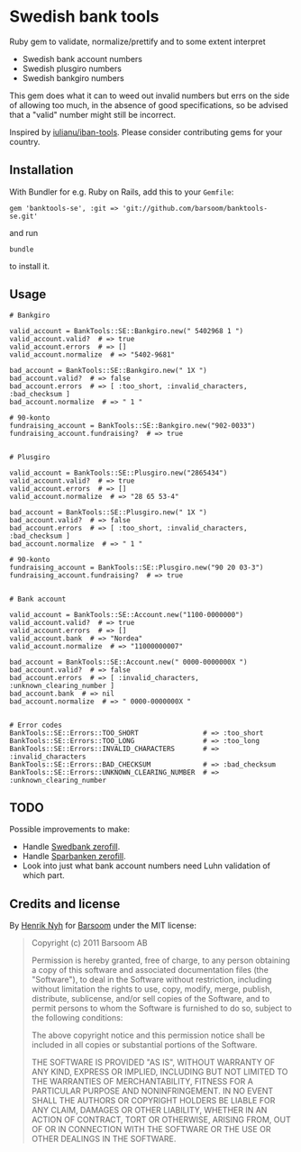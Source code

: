 # Swedish bank tools

Ruby gem to validate, normalize/prettify and to some extent interpret

  * Swedish bank account numbers
  * Swedish plusgiro numbers
  * Swedish bankgiro numbers

This gem does what it can to weed out invalid numbers but errs on the side of allowing too much, in the absence of good specifications, so be advised that a "valid" number might still be incorrect.

Inspired by [iulianu/iban-tools](https://github.com/iulianu/iban-tools). Please consider contributing gems for your country.


## Installation

With Bundler for e.g. Ruby on Rails, add this to your `Gemfile`:

    gem 'banktools-se', :git => 'git://github.com/barsoom/banktools-se.git'

and run

    bundle

to install it.


## Usage

    # Bankgiro

    valid_account = BankTools::SE::Bankgiro.new(" 5402968 1 ")
    valid_account.valid?  # => true
    valid_account.errors  # => []
    valid_account.normalize  # => "5402-9681"

    bad_account = BankTools::SE::Bankgiro.new(" 1X ")
    bad_account.valid?  # => false
    bad_account.errors  # => [ :too_short, :invalid_characters, :bad_checksum ]
    bad_account.normalize  # => " 1 "

    # 90-konto
    fundraising_account = BankTools::SE::Bankgiro.new("902-0033")
    fundraising_account.fundraising?  # => true


    # Plusgiro

    valid_account = BankTools::SE::Plusgiro.new("2865434")
    valid_account.valid?  # => true
    valid_account.errors  # => []
    valid_account.normalize  # => "28 65 53-4"

    bad_account = BankTools::SE::Plusgiro.new(" 1X ")
    bad_account.valid?  # => false
    bad_account.errors  # => [ :too_short, :invalid_characters, :bad_checksum ]
    bad_account.normalize  # => " 1 "

    # 90-konto
    fundraising_account = BankTools::SE::Plusgiro.new("90 20 03-3")
    fundraising_account.fundraising?  # => true


    # Bank account

    valid_account = BankTools::SE::Account.new("1100-0000000")
    valid_account.valid?  # => true
    valid_account.errors  # => []
    valid_account.bank  # => "Nordea"
    valid_account.normalize  # => "11000000007"

    bad_account = BankTools::SE::Account.new(" 0000-0000000X ")
    bad_account.valid?  # => false
    bad_account.errors  # => [ :invalid_characters, :unknown_clearing_number ]
    bad_account.bank  # => nil
    bad_account.normalize  # => " 0000-0000000X "


    # Error codes
    BankTools::SE::Errors::TOO_SHORT                # => :too_short
    BankTools::SE::Errors::TOO_LONG                 # => :too_long
    BankTools::SE::Errors::INVALID_CHARACTERS       # => :invalid_characters
    BankTools::SE::Errors::BAD_CHECKSUM             # => :bad_checksum
    BankTools::SE::Errors::UNKNOWN_CLEARING_NUMBER  # => :unknown_clearing_number


## TODO

Possible improvements to make:

  * Handle [Swedbank zerofill](http://www.danskebank.se/sv-se/eBanking-content/text-pages/Pages/Bankliste2.aspx).
  * Handle [Sparbanken zerofill](http://www.danskebank.se/sv-se/eBanking-content/text-pages/Pages/Bankliste2.aspx).
  * Look into just what bank account numbers need Luhn validation of which part.


## Credits and license

By [Henrik Nyh](http://henrik.nyh.se/) for [Barsoom](http://barsoom.se) under the MIT license:

>  Copyright (c) 2011 Barsoom AB
>
>  Permission is hereby granted, free of charge, to any person obtaining a copy
>  of this software and associated documentation files (the "Software"), to deal
>  in the Software without restriction, including without limitation the rights
>  to use, copy, modify, merge, publish, distribute, sublicense, and/or sell
>  copies of the Software, and to permit persons to whom the Software is
>  furnished to do so, subject to the following conditions:
>
>  The above copyright notice and this permission notice shall be included in
>  all copies or substantial portions of the Software.
>
>  THE SOFTWARE IS PROVIDED "AS IS", WITHOUT WARRANTY OF ANY KIND, EXPRESS OR
>  IMPLIED, INCLUDING BUT NOT LIMITED TO THE WARRANTIES OF MERCHANTABILITY,
>  FITNESS FOR A PARTICULAR PURPOSE AND NONINFRINGEMENT. IN NO EVENT SHALL THE
>  AUTHORS OR COPYRIGHT HOLDERS BE LIABLE FOR ANY CLAIM, DAMAGES OR OTHER
>  LIABILITY, WHETHER IN AN ACTION OF CONTRACT, TORT OR OTHERWISE, ARISING FROM,
>  OUT OF OR IN CONNECTION WITH THE SOFTWARE OR THE USE OR OTHER DEALINGS IN
>  THE SOFTWARE.

